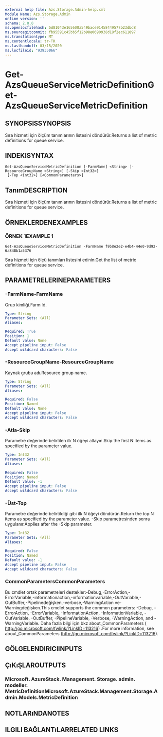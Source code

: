 ```yaml
---
external help file: Azs.Storage.Admin-help.xml
Module Name: Azs.Storage.Admin
online version: ''
schema: 2.0.0
ms.openlocfilehash: 5d81043e165600a549bace91458449577b23dbd8
ms.sourcegitcommit: fb95591c45bb5f12b98e0690938d18f2ec611897
ms.translationtype: MT
ms.contentlocale: tr-TR
ms.lasthandoff: 03/15/2020
ms.locfileid: "93935066"
---
```

# <span data-ttu-id="1dd79-101">Get-AzsQueueServiceMetricDefinition</span><span class="sxs-lookup"><span data-stu-id="1dd79-101">Get-AzsQueueServiceMetricDefinition</span></span>

## <span data-ttu-id="1dd79-102">SYNOPSIS</span><span class="sxs-lookup"><span data-stu-id="1dd79-102">SYNOPSIS</span></span>
<span data-ttu-id="1dd79-103">Sıra hizmeti için ölçüm tanımlarının listesini döndürür.</span><span class="sxs-lookup"><span data-stu-id="1dd79-103">Returns a list of metric definitions for queue service.</span></span>

## <span data-ttu-id="1dd79-104">INDEKI</span><span class="sxs-lookup"><span data-stu-id="1dd79-104">SYNTAX</span></span>

```
Get-AzsQueueServiceMetricDefinition [-FarmName] <String> [-ResourceGroupName <String>] [-Skip <Int32>]
 [-Top <Int32>] [<CommonParameters>]
```

## <span data-ttu-id="1dd79-105">Tanım</span><span class="sxs-lookup"><span data-stu-id="1dd79-105">DESCRIPTION</span></span>
<span data-ttu-id="1dd79-106">Sıra hizmeti için ölçüm tanımlarının listesini döndürür.</span><span class="sxs-lookup"><span data-stu-id="1dd79-106">Returns a list of metric definitions for queue service.</span></span>

## <span data-ttu-id="1dd79-107">ÖRNEKLERDEN</span><span class="sxs-lookup"><span data-stu-id="1dd79-107">EXAMPLES</span></span>

### <span data-ttu-id="1dd79-108">ÖRNEK 1</span><span class="sxs-lookup"><span data-stu-id="1dd79-108">EXAMPLE 1</span></span>
```
Get-AzsQueueServiceMetricDefinition -FarmName f9b8e2e2-e4b4-44e0-9d92-6a848b1a5376
```

<span data-ttu-id="1dd79-109">Sıra hizmeti için ölçü tanımları listesini edinin.</span><span class="sxs-lookup"><span data-stu-id="1dd79-109">Get the list of metric definitions for queue service.</span></span>

## <span data-ttu-id="1dd79-110">PARAMETRELERINE</span><span class="sxs-lookup"><span data-stu-id="1dd79-110">PARAMETERS</span></span>

### <span data-ttu-id="1dd79-111">-FarmName</span><span class="sxs-lookup"><span data-stu-id="1dd79-111">-FarmName</span></span>
<span data-ttu-id="1dd79-112">Grup kimliği.</span><span class="sxs-lookup"><span data-stu-id="1dd79-112">Farm Id.</span></span>

```yaml
Type: String
Parameter Sets: (All)
Aliases:

Required: True
Position: 1
Default value: None
Accept pipeline input: False
Accept wildcard characters: False
```

### <span data-ttu-id="1dd79-113">-ResourceGroupName</span><span class="sxs-lookup"><span data-stu-id="1dd79-113">-ResourceGroupName</span></span>
<span data-ttu-id="1dd79-114">Kaynak grubu adı.</span><span class="sxs-lookup"><span data-stu-id="1dd79-114">Resource group name.</span></span>

```yaml
Type: String
Parameter Sets: (All)
Aliases:

Required: False
Position: Named
Default value: None
Accept pipeline input: False
Accept wildcard characters: False
```

### <span data-ttu-id="1dd79-115">-Atla</span><span class="sxs-lookup"><span data-stu-id="1dd79-115">-Skip</span></span>
<span data-ttu-id="1dd79-116">Parametre değerinde belirtilen ilk N öğeyi atlayın.</span><span class="sxs-lookup"><span data-stu-id="1dd79-116">Skip the first N items as specified by the parameter value.</span></span>

```yaml
Type: Int32
Parameter Sets: (All)
Aliases:

Required: False
Position: Named
Default value: -1
Accept pipeline input: False
Accept wildcard characters: False
```

### <span data-ttu-id="1dd79-117">-Üst</span><span class="sxs-lookup"><span data-stu-id="1dd79-117">-Top</span></span>
<span data-ttu-id="1dd79-118">Parametre değerinde belirtildiği gibi ilk N öğeyi döndürün.</span><span class="sxs-lookup"><span data-stu-id="1dd79-118">Return the top N items as specified by the parameter value.</span></span>
<span data-ttu-id="1dd79-119">-Skip parametresinden sonra uygulanır.</span><span class="sxs-lookup"><span data-stu-id="1dd79-119">Applies after the -Skip parameter.</span></span>

```yaml
Type: Int32
Parameter Sets: (All)
Aliases:

Required: False
Position: Named
Default value: -1
Accept pipeline input: False
Accept wildcard characters: False
```

### <span data-ttu-id="1dd79-120">CommonParameters</span><span class="sxs-lookup"><span data-stu-id="1dd79-120">CommonParameters</span></span>
<span data-ttu-id="1dd79-121">Bu cmdlet ortak parametreleri destekler:-Debug,-ErrorAction,-ErrorVariable,-ınformationaction,-ınformationvariable,-OutVariable,-OutBuffer,-Pipelinedeğişken,-verbose,-WarningAction ve-Warningdeğişken.</span><span class="sxs-lookup"><span data-stu-id="1dd79-121">This cmdlet supports the common parameters: -Debug, -ErrorAction, -ErrorVariable, -InformationAction, -InformationVariable, -OutVariable, -OutBuffer, -PipelineVariable, -Verbose, -WarningAction, and -WarningVariable.</span></span> <span data-ttu-id="1dd79-122">Daha fazla bilgi için bkz about_CommonParameters ( http://go.microsoft.com/fwlink/?LinkID=113216) .</span><span class="sxs-lookup"><span data-stu-id="1dd79-122">For more information, see about_CommonParameters (http://go.microsoft.com/fwlink/?LinkID=113216).</span></span>

## <span data-ttu-id="1dd79-123">GÖLGELENDIRICI</span><span class="sxs-lookup"><span data-stu-id="1dd79-123">INPUTS</span></span>

## <span data-ttu-id="1dd79-124">ÇıKıŞLAR</span><span class="sxs-lookup"><span data-stu-id="1dd79-124">OUTPUTS</span></span>

### <span data-ttu-id="1dd79-125">Microsoft. AzureStack. Management. Storage. admin. modeller. MetricDefinition</span><span class="sxs-lookup"><span data-stu-id="1dd79-125">Microsoft.AzureStack.Management.Storage.Admin.Models.MetricDefinition</span></span>

## <span data-ttu-id="1dd79-126">NOTLARıNDA</span><span class="sxs-lookup"><span data-stu-id="1dd79-126">NOTES</span></span>

## <span data-ttu-id="1dd79-127">ILGILI BAĞLANTıLAR</span><span class="sxs-lookup"><span data-stu-id="1dd79-127">RELATED LINKS</span></span>
